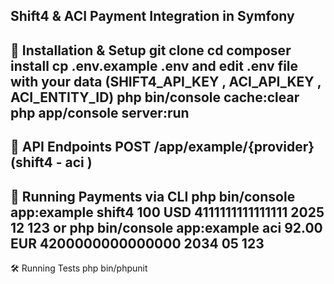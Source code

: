 Shift4 & ACI Payment Integration in Symfony
--------------------------------------------
🚀 Installation & Setup
git clone
cd 
composer install
cp .env.example .env and edit .env file with your data (SHIFT4_API_KEY , ACI_API_KEY , ACI_ENTITY_ID)
php bin/console cache:clear
php app/console server:run
-----------------------------------------
📌 API Endpoints
POST /app/example/{provider} (shift4  - aci )
------------------------------------------
📌 Running Payments via CLI
php bin/console app:example shift4 100 USD 4111111111111111 2025 12 123 
or
php bin/console app:example aci 92.00 EUR 4200000000000000 2034 05 123
---------------------------------------------------
🛠 Running Tests
php bin/phpunit 
